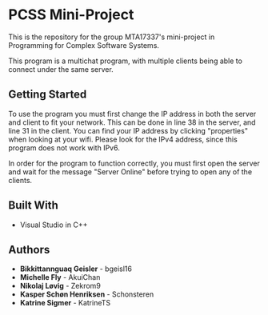 # PCSS Mini-Project
This is the repository for the group MTA17337's mini-project in Programming for Complex Software Systems.

This program is a multichat program, with multiple clients being able to connect under the same server.

## Getting Started
To use the program you must first change the IP address in both the server and client to fit your network. This can be done in line 38 in the server, and line 31 in the client. You can find your IP address by clicking "properties" when looking at your wifi. Please look for the IPv4 address, since this program does not work with IPv6.

In order for the program to function correctly, you must first open the server and wait for the message "Server Online" before trying to open any of the clients.

## Built With
* Visual Studio in C++

## Authors
* **Bikkittannguaq Geisler** - bgeisl16
* **Michelle Fly** - AkuiChan
* **Nikolaj Løvig** - Zekrom9
* **Kasper Schøn Henriksen** - Schonsteren
* **Katrine Sigmer** - KatrineTS
